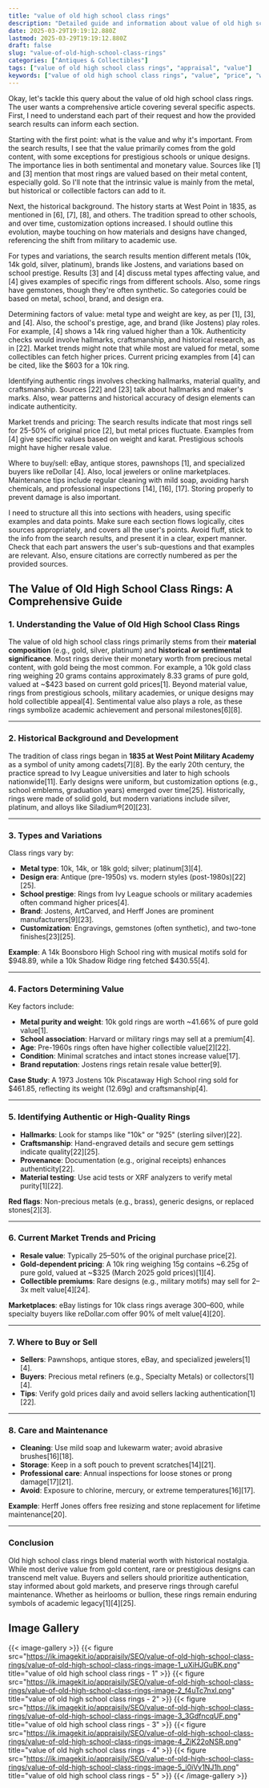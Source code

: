 ```yaml
---
title: "value of old high school class rings"
description: "Detailed guide and information about value of old high school class rings"
date: 2025-03-29T19:19:12.880Z
lastmod: 2025-03-29T19:19:12.880Z
draft: false
slug: "value-of-old-high-school-class-rings"
categories: ["Antiques & Collectibles"]
tags: ["value of old high school class rings", "appraisal", "value"]
keywords: ["value of old high school class rings", "value", "price", "worth", "appraisal"]
---
```


<think>
Okay, let's tackle this query about the value of old high school class rings. The user wants a comprehensive article covering several specific aspects. First, I need to understand each part of their request and how the provided search results can inform each section.

Starting with the first point: what is the value and why it's important. From the search results, I see that the value primarily comes from the gold content, with some exceptions for prestigious schools or unique designs. The importance lies in both sentimental and monetary value. Sources like [1] and [3] mention that most rings are valued based on their metal content, especially gold. So I'll note that the intrinsic value is mainly from the metal, but historical or collectible factors can add to it.

Next, the historical background. The history starts at West Point in 1835, as mentioned in [6], [7], [8], and others. The tradition spread to other schools, and over time, customization options increased. I should outline this evolution, maybe touching on how materials and designs have changed, referencing the shift from military to academic use.

For types and variations, the search results mention different metals (10k, 14k gold, silver, platinum), brands like Jostens, and variations based on school prestige. Results [3] and [4] discuss metal types affecting value, and [4] gives examples of specific rings from different schools. Also, some rings have gemstones, though they're often synthetic. So categories could be based on metal, school, brand, and design era.

Determining factors of value: metal type and weight are key, as per [1], [3], and [4]. Also, the school's prestige, age, and brand (like Jostens) play roles. For example, [4] shows a 14k ring valued higher than a 10k. Authenticity checks would involve hallmarks, craftsmanship, and historical research, as in [22]. Market trends might note that while most are valued for metal, some collectibles can fetch higher prices. Current pricing examples from [4] can be cited, like the $603 for a 10k ring.

Identifying authentic rings involves checking hallmarks, material quality, and craftsmanship. Sources [22] and [23] talk about hallmarks and maker's marks. Also, wear patterns and historical accuracy of design elements can indicate authenticity.

Market trends and pricing: The search results indicate that most rings sell for 25-50% of original price [2], but metal prices fluctuate. Examples from [4] give specific values based on weight and karat. Prestigious schools might have higher resale value.

Where to buy/sell: eBay, antique stores, pawnshops [1], and specialized buyers like reDollar [4]. Also, local jewelers or online marketplaces. Maintenance tips include regular cleaning with mild soap, avoiding harsh chemicals, and professional inspections [14], [16], [17]. Storing properly to prevent damage is also important.

I need to structure all this into sections with headers, using specific examples and data points. Make sure each section flows logically, cites sources appropriately, and covers all the user's points. Avoid fluff, stick to the info from the search results, and present it in a clear, expert manner. Check that each part answers the user's sub-questions and that examples are relevant. Also, ensure citations are correctly numbered as per the provided sources.
</think>

## The Value of Old High School Class Rings: A Comprehensive Guide  

### 1. Understanding the Value of Old High School Class Rings  
The value of old high school class rings primarily stems from their **material composition** (e.g., gold, silver, platinum) and **historical or sentimental significance**. Most rings derive their monetary worth from precious metal content, with gold being the most common. For example, a 10k gold class ring weighing 20 grams contains approximately 8.33 grams of pure gold, valued at ~$423 based on current gold prices[1]. Beyond material value, rings from prestigious schools, military academies, or unique designs may hold collectible appeal[4]. Sentimental value also plays a role, as these rings symbolize academic achievement and personal milestones[6][8].  

---

### 2. Historical Background and Development  
The tradition of class rings began in **1835 at West Point Military Academy** as a symbol of unity among cadets[7][8]. By the early 20th century, the practice spread to Ivy League universities and later to high schools nationwide[11]. Early designs were uniform, but customization options (e.g., school emblems, graduation years) emerged over time[25]. Historically, rings were made of solid gold, but modern variations include silver, platinum, and alloys like Siladium®[20][23].  

---

### 3. Types and Variations  
Class rings vary by:  
- **Metal type**: 10k, 14k, or 18k gold; silver; platinum[3][4].  
- **Design era**: Antique (pre-1950s) vs. modern styles (post-1980s)[22][25].  
- **School prestige**: Rings from Ivy League schools or military academies often command higher prices[4].  
- **Brand**: Jostens, ArtCarved, and Herff Jones are prominent manufacturers[9][23].  
- **Customization**: Engravings, gemstones (often synthetic), and two-tone finishes[23][25].  

**Example**: A 14k Boonsboro High School ring with musical motifs sold for $948.89, while a 10k Shadow Ridge ring fetched $430.55[4].  

---

### 4. Factors Determining Value  
Key factors include:  
- **Metal purity and weight**: 10k gold rings are worth ~41.66% of pure gold value[1].  
- **School association**: Harvard or military rings may sell at a premium[4].  
- **Age**: Pre-1960s rings often have higher collectible value[2][22].  
- **Condition**: Minimal scratches and intact stones increase value[17].  
- **Brand reputation**: Jostens rings retain resale value better[9].  

**Case Study**: A 1973 Jostens 10k Piscataway High School ring sold for $461.85, reflecting its weight (12.69g) and craftsmanship[4].  

---

### 5. Identifying Authentic or High-Quality Rings  
- **Hallmarks**: Look for stamps like "10k" or "925" (sterling silver)[22].  
- **Craftsmanship**: Hand-engraved details and secure gem settings indicate quality[22][25].  
- **Provenance**: Documentation (e.g., original receipts) enhances authenticity[22].  
- **Material testing**: Use acid tests or XRF analyzers to verify metal purity[1][22].  

**Red flags**: Non-precious metals (e.g., brass), generic designs, or replaced stones[2][3].  

---

### 6. Current Market Trends and Pricing  
- **Resale value**: Typically 25–50% of the original purchase price[2].  
- **Gold-dependent pricing**: A 10k ring weighing 15g contains ~6.25g of pure gold, valued at ~$325 (March 2025 gold prices)[1][4].  
- **Collectible premiums**: Rare designs (e.g., military motifs) may sell for 2–3x melt value[4][24].  

**Marketplaces**: eBay listings for 10k class rings average $300–$600, while specialty buyers like reDollar.com offer 90% of melt value[4][20].  

---

### 7. Where to Buy or Sell  
- **Sellers**: Pawnshops, antique stores, eBay, and specialized jewelers[1][4].  
- **Buyers**: Precious metal refiners (e.g., Specialty Metals) or collectors[1][4].  
- **Tips**: Verify gold prices daily and avoid sellers lacking authentication[1][22].  

---

### 8. Care and Maintenance  
- **Cleaning**: Use mild soap and lukewarm water; avoid abrasive brushes[16][18].  
- **Storage**: Keep in a soft pouch to prevent scratches[14][21].  
- **Professional care**: Annual inspections for loose stones or prong damage[17][21].  
- **Avoid**: Exposure to chlorine, mercury, or extreme temperatures[16][17].  

**Example**: Herff Jones offers free resizing and stone replacement for lifetime maintenance[20].  

---

### Conclusion  
Old high school class rings blend material worth with historical nostalgia. While most derive value from gold content, rare or prestigious designs can transcend melt value. Buyers and sellers should prioritize authentication, stay informed about gold markets, and preserve rings through careful maintenance. Whether as heirlooms or bullion, these rings remain enduring symbols of academic legacy[1][4][25].


## Image Gallery

{{< image-gallery >}}
  {{< figure src="https://ik.imagekit.io/appraisily/SEO/value-of-old-high-school-class-rings/value-of-old-high-school-class-rings-image-1_uXiHJGuBK.png" title="value of old high school class rings - 1" >}}
  {{< figure src="https://ik.imagekit.io/appraisily/SEO/value-of-old-high-school-class-rings/value-of-old-high-school-class-rings-image-2_f4uTc7nxl.png" title="value of old high school class rings - 2" >}}
  {{< figure src="https://ik.imagekit.io/appraisily/SEO/value-of-old-high-school-class-rings/value-of-old-high-school-class-rings-image-3_3GdfncqUF.png" title="value of old high school class rings - 3" >}}
  {{< figure src="https://ik.imagekit.io/appraisily/SEO/value-of-old-high-school-class-rings/value-of-old-high-school-class-rings-image-4_ZjK22oNSR.png" title="value of old high school class rings - 4" >}}
  {{< figure src="https://ik.imagekit.io/appraisily/SEO/value-of-old-high-school-class-rings/value-of-old-high-school-class-rings-image-5_i0iVy1NJ1h.png" title="value of old high school class rings - 5" >}}
{{< /image-gallery >}}

